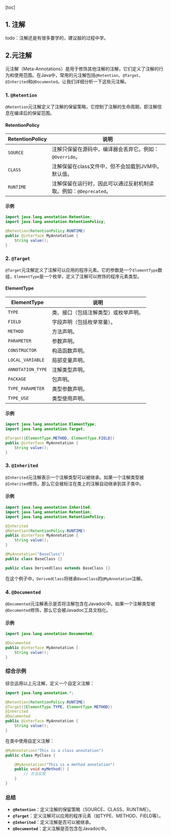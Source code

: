 [toc]

## 1. 注解

todo：注解还是有很多要学的，建议敲的过程中学。



## 2.元注解

元注解（Meta-Annotations）是用于修饰其他注解的注解，它们定义了注解的行为和使用范围。在Java中，常用的元注解包括`@Retention`、`@Target`、`@Inherited`和`@Documented`。让我们详细分析一下这些元注解。

### 1. `@Retention`

`@Retention`元注解定义了注解的保留策略，它控制了注解的生命周期，即注解信息在编译后的保留范围。

#### RetentionPolicy

| RetentionPolicy | 说明                                                         |
| --------------- | ------------------------------------------------------------ |
| `SOURCE`        | 注解只保留在源码中，编译器会丢弃它。例如：`@Override`。      |
| `CLASS`         | 注解保留在class文件中，但不会加载到JVM中。默认值。           |
| `RUNTIME`       | 注解保留在运行时，因此可以通过反射机制读取。例如：`@Deprecated`。 |

#### 示例

```java
import java.lang.annotation.Retention;
import java.lang.annotation.RetentionPolicy;

@Retention(RetentionPolicy.RUNTIME)
public @interface MyAnnotation {
    String value();
}
```

### 2. `@Target`

`@Target`元注解定义了注解可以应用的程序元素。它的参数是一个`ElementType`数组，`ElementType`是一个枚举，定义了注解可以修饰的程序元素类型。

#### ElementType

| ElementType       | 说明                                 |
| ----------------- | ------------------------------------ |
| `TYPE`            | 类、接口（包括注解类型）或枚举声明。 |
| `FIELD`           | 字段声明（包括枚举常量）。           |
| `METHOD`          | 方法声明。                           |
| `PARAMETER`       | 参数声明。                           |
| `CONSTRUCTOR`     | 构造函数声明。                       |
| `LOCAL_VARIABLE`  | 局部变量声明。                       |
| `ANNOTATION_TYPE` | 注解类型声明。                       |
| `PACKAGE`         | 包声明。                             |
| `TYPE_PARAMETER`  | 类型参数声明。                       |
| `TYPE_USE`        | 类型使用声明。                       |

#### 示例

```java
import java.lang.annotation.ElementType;
import java.lang.annotation.Target;

@Target({ElementType.METHOD, ElementType.FIELD})
public @interface MyAnnotation {
    String value();
}
```

### 3. `@Inherited`

`@Inherited`元注解表示一个注解类型可以被继承。如果一个注解类型被`@Inherited`修饰，那么它会被标注在类上的注解自动继承到其子类中。

#### 示例

```java
import java.lang.annotation.Inherited;
import java.lang.annotation.Retention;
import java.lang.annotation.RetentionPolicy;

@Inherited
@Retention(RetentionPolicy.RUNTIME)
public @interface MyAnnotation {
    String value();
}

@MyAnnotation("BaseClass")
public class BaseClass {}

public class DerivedClass extends BaseClass {}
```

在这个例子中，`DerivedClass`将继承`BaseClass`的`@MyAnnotation`注解。

### 4. `@Documented`

`@Documented`元注解表示是否将注解包含在Javadoc中。如果一个注解类型被`@Documented`修饰，那么它会被Javadoc工具文档化。

#### 示例

```java
import java.lang.annotation.Documented;

@Documented
public @interface MyAnnotation {
    String value();
}
```

### 综合示例

综合运用以上元注解，定义一个自定义注解：

```java
import java.lang.annotation.*;

@Retention(RetentionPolicy.RUNTIME)
@Target({ElementType.TYPE, ElementType.METHOD})
@Inherited
@Documented
public @interface MyAnnotation {
    String value();
}
```

在类中使用自定义注解：

```java
@MyAnnotation("This is a class annotation")
public class MyClass {

    @MyAnnotation("This is a method annotation")
    public void myMethod() {
        // 方法实现
    }
}
```

### 总结

- **`@Retention`**：定义注解的保留策略（SOURCE、CLASS、RUNTIME）。
- **`@Target`**：定义注解可以应用的程序元素（如TYPE、METHOD、FIELD等）。
- **`@Inherited`**：定义注解是否可以被继承。
- **`@Documented`**：定义注解是否包含在Javadoc中。